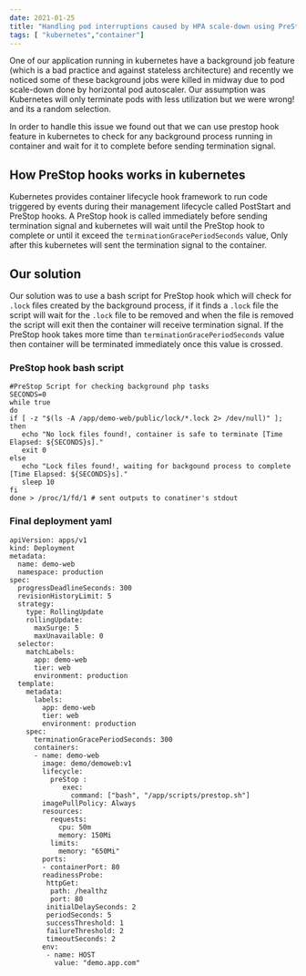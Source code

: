 ```yaml
---
date: 2021-01-25
title: "Handling pod interruptions caused by HPA scale-down using PreStop hook"
tags: [ "kubernetes","container"]
---
```

One of our application running in kubernetes have a background job feature (which is a bad practice and against stateless architecture) and recently we noticed some of these background jobs were killed in midway due to pod scale-down done by horizontal pod autoscaler. Our assumption was Kubernetes will only terminate pods with less utilization but we were wrong! and its a random selection. 

In order to handle this issue we found out that we can use prestop hook feature in kubernetes to check for any background process running in container and wait for it to complete before sending termination signal.

## How PreStop hooks works in kubernetes
Kubernetes provides container lifecycle hook framework to run code triggered by events during their management lifecycle called PostStart and PreStop hooks. A PreStop hook is called immediately before sending termination signal and kubernetes will wait until the PreStop hook to complete or until it exceed the `terminationGracePeriodSeconds` value, Only after this kubernetes will sent the termination signal to the container.


## Our solution
Our solution was to use a bash script for PreStop hook which will check for `.lock` files created by the background process, if it finds a `.lock` file the script will wait for the `.lock` file to be removed and when the file is removed the script will exit then the container will receive termination signal. If the PreStop hook takes more time than `terminationGracePeriodSeconds` value then container will be terminated immediately once this value is crossed.

### PreStop hook bash script
```
#PreStop Script for checking background php tasks 
SECONDS=0
while true
do	
if [ -z "$(ls -A /app/demo-web/public/lock/*.lock 2> /dev/null)" ]; then
   echo "No lock files found!, container is safe to terminate [Time Elapsed: ${SECONDS}s]."
   exit 0
else
   echo "Lock files found!, waiting for backgound process to complete [Time Elapsed: ${SECONDS}s]."
   sleep 10
fi
done > /proc/1/fd/1 # sent outputs to conatiner's stdout
```

### Final deployment yaml
```
apiVersion: apps/v1
kind: Deployment
metadata:
  name: demo-web
  namespace: production
spec:
  progressDeadlineSeconds: 300
  revisionHistoryLimit: 5
  strategy:
    type: RollingUpdate
    rollingUpdate:
      maxSurge: 5
      maxUnavailable: 0
  selector:
    matchLabels:
      app: demo-web
      tier: web
      environment: production 
  template:
    metadata:
      labels:
        app: demo-web
        tier: web
        environment: production
    spec:
      terminationGracePeriodSeconds: 300
      containers:
      - name: demo-web
        image: demo/demoweb:v1
        lifecycle:
          preStop :
             exec:
               command: ["bash", "/app/scripts/prestop.sh"]           
        imagePullPolicy: Always
        resources:
          requests:
            cpu: 50m
            memory: 150Mi
          limits:
            memory: "650Mi" 
        ports:
        - containerPort: 80
        readinessProbe:
         httpGet:
          path: /healthz
          port: 80
         initialDelaySeconds: 2
         periodSeconds: 5
         successThreshold: 1
         failureThreshold: 2
         timeoutSeconds: 2
        env:
         - name: HOST 
           value: "demo.app.com"
```
